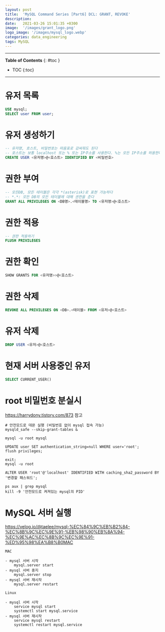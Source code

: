 ```yaml
---
layout: post
title:  'MySQL Command Series [Part6] DCL: GRANT, REVOKE'
description: 
date:   2021-03-26 15:01:35 +0300
image:  '/images/grant_logo.png'
logo_image: '/images/mysql_logo.webp'
categories: data_engineering
tags: MySQL
---
```


---
**Table of Contents**
{: #toc }
*  TOC
{:toc}

---

# 유저 목록

```sql
USE mysql;
SELECT user FROM user;
```

# 유저 생성하기

```sql
-- 유저명, 호스트, 비밀번호는 따옴표로 감싸줘도 된다
-- 호스트는 보통 localhost 또는 % 또는 IP주소를 사용한다. %는 모든 IP주소를 허용한다는 의미
CREATE USER <유저명>@<호스트> IDENTIFIED BY <비밀번호>
```

# 권한 부여

```sql
-- 모든DB, 모든 테이블은 각각 *(asterisk)로 표현 가능하다
-- *.*: 모든 DB의 모든 테이블에 대해 권한을 준다
GRANT ALL PRIVILEGES ON <DB명>.<테이블명> TO <유저명>@<호스트>
```

# 권한 적용

```sql
-- 권한 적용하기
FLUSH PRIVILEGES
```

# 권한 확인

```sql
SHOW GRANTS FOR <유저명>>@<호스트>
```

# 권한 삭제

```sql
REVOKE ALL PRIVILEGES ON <DB>.<테이블> FROM <유저>@<호스트>
```

# 유저 삭제

```sql
DROP USER <유저>@<호스트>
```

# 현재 서버 사용중인 유저

```sql
SELECT CURRENT_USER()
```


# root 비밀번호 분실시

https://harrydony.tistory.com/873 참고

```
# 안전모드로 데몬 실행 (비밀번호 없이 mysql 접속 가능)
mysqld_safe --skip-grant-tables &
```

```
mysql -u root mysql
```

```
UPDATE user SET authentication_string=null WHERE user='root';
flush privileges;
```

```
exit;
mysql -u root
```

```
ALTER USER 'root'@'localhost' IDENTIFIED WITH caching_sha2_password BY '변경할 패스워드';
```

```
ps aux | grep mysql
kill -9 '안전모드로 켜져있는 mysql의 PID'
```


# MySQL 서버 실행

https://velog.io/@taelee/mysql-%EC%84%9C%EB%B2%84-%EC%8B%9C%EC%9E%91-%EB%98%90%EB%8A%94-%EC%9E%AC%EC%8B%9C%EC%9E%91-%ED%95%98%EA%B8%B0MAC

```
MAC

- mysql 서버 시작
    mysql.server start
- mysql 서버 중지
    mysql.server stop
- mysql 서버 재시작
    mysql.server restart
```

```
Linux

- mysql 서버 시작
    service mysql start
    systemctl start mysql.service
- mysql 서버 재시작
    service mysql restart
    systemctl restart mysql.service
```
